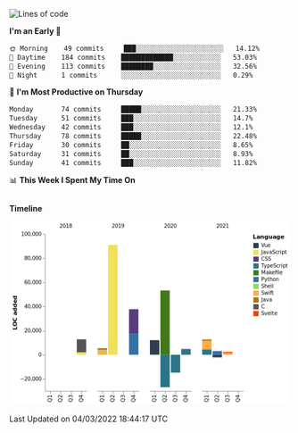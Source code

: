<!--START_SECTION:waka-->
![Lines of code](https://img.shields.io/badge/From%20Hello%20World%20I%27ve%20Written-191%20Thousand%20lines%20of%20code-blue)

**I'm an Early 🐤** 

```text
🌞 Morning    49 commits     ███░░░░░░░░░░░░░░░░░░░░░░   14.12% 
🌆 Daytime    184 commits    █████████████░░░░░░░░░░░░   53.03% 
🌃 Evening    113 commits    ████████░░░░░░░░░░░░░░░░░   32.56% 
🌙 Night      1 commits      ░░░░░░░░░░░░░░░░░░░░░░░░░   0.29%

```
📅 **I'm Most Productive on Thursday** 

```text
Monday       74 commits     █████░░░░░░░░░░░░░░░░░░░░   21.33% 
Tuesday      51 commits     ███░░░░░░░░░░░░░░░░░░░░░░   14.7% 
Wednesday    42 commits     ███░░░░░░░░░░░░░░░░░░░░░░   12.1% 
Thursday     78 commits     █████░░░░░░░░░░░░░░░░░░░░   22.48% 
Friday       30 commits     ██░░░░░░░░░░░░░░░░░░░░░░░   8.65% 
Saturday     31 commits     ██░░░░░░░░░░░░░░░░░░░░░░░   8.93% 
Sunday       41 commits     ███░░░░░░░░░░░░░░░░░░░░░░   11.82%

```


📊 **This Week I Spent My Time On** 

```text
```

**Timeline**

![Chart not found](https://raw.githubusercontent.com/johann-lr/johann-lr/master/charts/bar_graph.png) 


 Last Updated on 04/03/2022 18:44:17 UTC
<!--END_SECTION:waka-->
